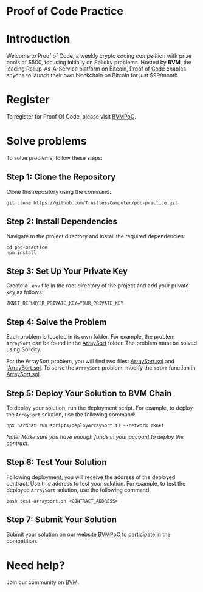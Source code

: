 # Proof of Code Practice

# Introduction
Welcome to Proof of Code, a weekly crypto coding competition with prize pools of $500, focusing initially on Solidity problems. Hosted by **BVM**, the leading Rollup-As-A-Service platform on Bitcoin, Proof of Code enables anyone to launch their own blockchain on Bitcoin for just $99/month.

# Register 
To register for Proof Of Code, please visit [BVMPoC](https://bvm.network/PoC).

# Solve problems
To solve problems, follow these steps:
## Step 1: Clone the Repository
Clone this repository using the command:
```
git clone https://github.com/TrustlessComputer/poc-practice.git
```
## Step 2: Install Dependencies
Navigate to the project directory and install the required dependencies:
```
cd poc-practice
npm install 
```
## Step 3: Set Up Your Private Key
Create a `.env` file in the root directory of the project and add your private key as follows:
```
ZKNET_DEPLOYER_PRIVATE_KEY=YOUR_PRIVATE_KEY
```
## Step 4: Solve the Problem
Each problem is located in its own folder. For example, the problem `ArraySort` can be found in the [ArraySort](contracts/ArraySort/) folder. The problem must be solved using Solidity.

For the ArraySort problem, you will find two files: [ArraySort.sol](contracts/ArraySort/ArraySort.sol) and [IArraySort.sol](contracts/ArraySort/IArraySort.sol). To solve the `ArraySort` problem, modify the `solve` function in [ArraySort.sol](contracts/ArraySort/ArraySort.sol).


## Step 5: Deploy Your Solution to BVM Chain
To deploy your solution, run the deployment script. For example, to deploy the `ArraySort` solution, use the following command:

```
npx hardhat run scripts/deployArraySort.ts --network zknet
```

*Note: Make sure you have enough funds in your account to deploy the contract.*

## Step 6: Test Your Solution
Following deployment, you will receive the address of the deployed contract. Use this address to test your solution. For example, to test the deployed `ArraySort` solution, use the following command:
```
bash test-arraysort.sh <CONTRACT_ADDRESS>
```
## Step 7: Submit Your Solution
Submit your solution on our website [BVMPoC](https://bvm.network/PoC) to participate in the competition.
# Need help?
Join our community on [BVM](https://bvm.network/).